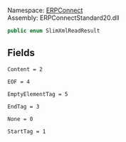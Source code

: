 Namespace: [ERPConnect](../)\
Assembly: ERPConnectStandard20.dll

```csharp
public enum SlimXmlReadResult

```

## Fields

`Content = 2`

`EOF = 4`

`EmptyElementTag = 5`

`EndTag = 3`

`None = 0`

`StartTag = 1`
